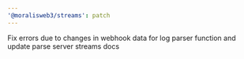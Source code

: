```yaml
---
'@moralisweb3/streams': patch
---
```


Fix errors due to changes in webhook data for log parser function and update parse server streams docs

